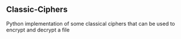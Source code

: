 ## Classic-Ciphers
Python implementation of some classical ciphers that can be used to encrypt and decrypt a file
